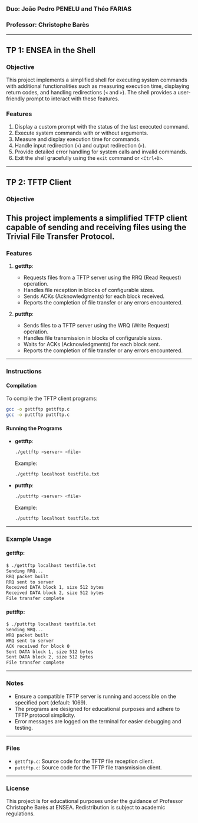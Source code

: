 ### Duo: João Pedro PENELU and Théo FARIAS
### Professor: Christophe Barès

---

## TP 1: ENSEA in the Shell

### Objective
This project implements a simplified shell for executing system commands with additional functionalities such as measuring execution time, displaying return codes, and handling redirections (`<` and `>`). The shell provides a user-friendly prompt to interact with these features.

### Features
1. Display a custom prompt with the status of the last executed command.
2. Execute system commands with or without arguments.
3. Measure and display execution time for commands.
4. Handle input redirection (`<`) and output redirection (`>`).
5. Provide detailed error handling for system calls and invalid commands.
6. Exit the shell gracefully using the `exit` command or `<Ctrl+D>`.

---

## TP 2: TFTP Client

### Objective
This project implements a simplified TFTP client capable of sending and receiving files using the Trivial File Transfer Protocol.
---

### Features
1. **gettftp**:
   - Requests files from a TFTP server using the RRQ (Read Request) operation.
   - Handles file reception in blocks of configurable sizes.
   - Sends ACKs (Acknowledgments) for each block received.
   - Reports the completion of file transfer or any errors encountered.

2. **puttftp**:
   - Sends files to a TFTP server using the WRQ (Write Request) operation.
   - Handles file transmission in blocks of configurable sizes.
   - Waits for ACKs (Acknowledgments) for each block sent.
   - Reports the completion of file transfer or any errors encountered.
---

### Instructions

#### Compilation
To compile the TFTP client programs:
```bash
gcc -o gettftp gettftp.c
gcc -o puttftp puttftp.c
```

#### Running the Programs
- **gettftp**:
  ```bash
  ./gettftp <server> <file>
  ```
  Example:
  ```bash
  ./gettftp localhost testfile.txt
  ```

- **puttftp**:
  ```bash
  ./puttftp <server> <file>
  ```
  Example:
  ```bash
  ./puttftp localhost testfile.txt
  ```

---

### Example Usage

#### gettftp:
```bash
$ ./gettftp localhost testfile.txt
Sending RRQ...
RRQ packet built
RRQ sent to server
Received DATA block 1, size 512 bytes
Received DATA block 2, size 512 bytes
File transfer complete
```

#### puttftp:
```bash
$ ./puttftp localhost testfile.txt
Sending WRQ...
WRQ packet built
WRQ sent to server
ACK received for block 0
Sent DATA block 1, size 512 bytes
Sent DATA block 2, size 512 bytes
File transfer complete
```

---

### Notes
- Ensure a compatible TFTP server is running and accessible on the specified port (default: 1069).
- The programs are designed for educational purposes and adhere to TFTP protocol simplicity.
- Error messages are logged on the terminal for easier debugging and testing.

---

### Files
- `gettftp.c`: Source code for the TFTP file reception client.
- `puttftp.c`: Source code for the TFTP file transmission client.

---

### License
This project is for educational purposes under the guidance of Professor Christophe Barès at ENSEA. Redistribution is subject to academic regulations.